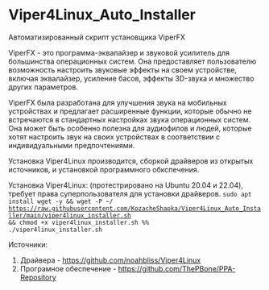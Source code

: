 # Viper4Linux_Auto_Installer
Автоматизированный скрипт установщика ViperFX

ViperFX - это программа-эквалайзер и звуковой усилитель для большинства операционных систем. Она предоставляет пользователю возможность настроить звуковые эффекты на своем устройстве, включая эквалайзер, усиление басов, эффекты 3D-звука и множество других параметров.

ViperFX была разработана для улучшения звука на мобильных устройствах и предлагает расширенные функции, которые обычно не встречаются в стандартных настройках звука операционных систем. Она может быть особенно полезна для аудиофилов и людей, которые хотят настроить звук на своих устройствах в соответствии с индивидуальными предпочтениями.

Установка Viper4Linux производится, сборкой драйверов из открытых источников, и установкой программного обкспечения.


Установка Viper4Linux: (протестрировано на Ubuntu 20.04 и 22.04), требует права суперпользователя для установки драйверов.
<code>sudo apt install wget -y && wget -P ~/ https://raw.githubusercontent.com/KozacheShapka/Viper4Linux_Auto_Installer/main/viper4linux_installer.sh && chmod +x viper4linux_installer.sh %% ./viper4linux_installer.sh </code>


Источники:
1. Драйвера - https://github.com/noahbliss/Viper4Linux
2. Програмное обеспечение - https://github.com/ThePBone/PPA-Repository

